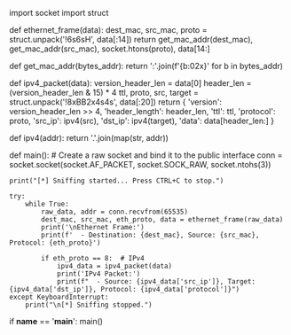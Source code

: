 import socket
import struct

def ethernet_frame(data):
    dest_mac, src_mac, proto = struct.unpack('!6s6sH', data[:14])
    return get_mac_addr(dest_mac), get_mac_addr(src_mac), socket.htons(proto), data[14:]

def get_mac_addr(bytes_addr):
    return ':'.join(f'{b:02x}' for b in bytes_addr)

def ipv4_packet(data):
    version_header_len = data[0]
    header_len = (version_header_len & 15) * 4
    ttl, proto, src, target = struct.unpack('!8xBB2x4s4s', data[:20])
    return {
        'version': version_header_len >> 4,
        'header_length': header_len,
        'ttl': ttl,
        'protocol': proto,
        'src_ip': ipv4(src),
        'dst_ip': ipv4(target),
        'data': data[header_len:]
    }

def ipv4(addr):
    return '.'.join(map(str, addr))

def main():
    # Create a raw socket and bind it to the public interface
    conn = socket.socket(socket.AF_PACKET, socket.SOCK_RAW, socket.ntohs(3))

    print("[*] Sniffing started... Press CTRL+C to stop.")

    try:
        while True:
            raw_data, addr = conn.recvfrom(65535)
            dest_mac, src_mac, eth_proto, data = ethernet_frame(raw_data)
            print('\nEthernet Frame:')
            print(f'  - Destination: {dest_mac}, Source: {src_mac}, Protocol: {eth_proto}')

            if eth_proto == 8:  # IPv4
                ipv4_data = ipv4_packet(data)
                print('IPv4 Packet:')
                print(f"  - Source: {ipv4_data['src_ip']}, Target: {ipv4_data['dst_ip']}, Protocol: {ipv4_data['protocol']}")
    except KeyboardInterrupt:
        print("\n[*] Sniffing stopped.")

if __name__ == '__main__':
    main()

